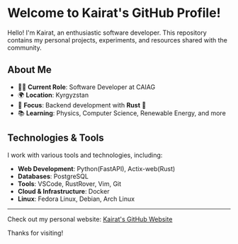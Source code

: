# Welcome to Kairat's GitHub Profile!

Hello! I'm Kairat, an enthusiastic software developer. This repository contains my personal projects, experiments, and resources shared with the community.

## About Me

- 👨‍💻 **Current Role**: Software Developer at CAIAG  
- 🌍 **Location**: Kyrgyzstan  
- 🚀 **Focus**: Backend development with **Rust** 🦀
- 📚 **Learning**: Physics, Computer Science, Renewable Energy, and more  

## Technologies & Tools

I work with various tools and technologies, including:

- **Web Development**: Python(FastAPI), Actix-web(Rust)
- **Databases**: PostgreSQL
- **Tools**: VSCode, RustRover, Vim, Git  
- **Cloud & Infrastructure**: Docker
- **Linux**: Fedora Linux, Debian, Arch Linux  

---

Check out my personal website: [Kairat's GitHub Website](https://imkairat.github.io/)

Thanks for visiting!
